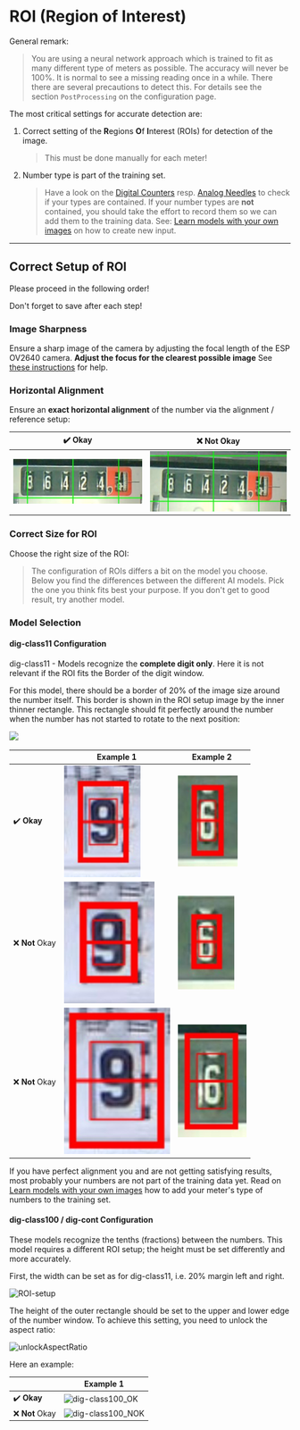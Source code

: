 # ROI (Region of Interest)

General remark:
> You are using a neural network approach which is trained to fit as many different type of meters as possible. The accuracy will never be 100%. It is normal to see a missing reading once in a while. There there are several precautions to detect this. For details see the section `PostProcessing` on the configuration page.

The most critical settings for accurate detection are:

1. Correct setting of the **R**egions **O**f **I**nterest (ROIs) for detection of the image.
   > This must be done manually for each meter!
2. Number type is part of the training set.
   > Have a look on the [Digital Counters](https://jomjol.github.io/neural-network-digital-counter-readout/) resp. [Analog Needles](https://jomjol.github.io/neural-network-analog-needle-readout) to check if your types are contained. If your number types are **not** contained, you should take the effort to record them so we can add them to the training data. See: [Learn models with your own images](https://github.com/jomjol/AI-on-the-edge-device/wiki/Learn-models-with-your-own-images) on how to create new input.

_____

## Correct Setup of ROI
Please proceed in the following order!

Don't forget to save after each step!

### Image Sharpness
Ensure a sharp image of the camera by adjusting the focal length of the ESP OV2640 camera. 
**Adjust the focus for the clearest possible image** See [these instructions](https://github.com/jomjol/water-meter-picture-provider/blob/master/ESP32-CAM_Lens_Modification.md) for help.

### Horizontal Alignment
Ensure an **exact horizontal alignment** of the number via the alignment / reference setup:

| :heavy_check_mark: Okay                         | :x: Not Okay                         |
| ------------------------------ | ---------------------------------- |
| ![](img/alignment_okay.jpg) | ![](img/alignment_not_okay.jpg) |

### Correct Size for ROI
Choose the right size of the ROI:
> The configuration of ROIs differs a bit on the model you choose. Below you find the differences between the different AI models. Pick the one you think fits best your purpose. If you don't get to good result, try another model.

### Model Selection
#### dig-class11 Configuration
dig-class11 - Models recognize the **complete digit only**. Here it is not relevant if the ROI fits the Border of the digit window.

For this model, there should be a border of 20% of the image size around the number itself. This border is shown in the ROI setup image by the inner thinner rectangle. This rectangle should fit perfectly around the number when the number has not started to rotate to the next position: 

<img width="300px" src=https://github.com/jomjol/AI-on-the-edge-device/wiki/images/ROI_drawing.jpg>

|              | Example 1                         | Example 2                         |
| ------------ | --------------------------------- | --------------------------------- |
| :heavy_check_mark: **Okay**     | ![](img/bw_okay.jpg)           | ![](img/wb_okay.jpg)           |
| :x: **Not** Okay | ![](img/bw_not_okay_small.jpg) | ![](img/wb_not_okay_small.jpg) |
| :x: **Not** Okay | ![](img/bw_not_okay_big.jpg)   | ![](img/wb_not_okay_big.jpg)   |



If you have perfect alignment you and are not getting satisfying results, most probably your numbers are not part of the training data yet. Read on [Learn models with your own images](https://github.com/jomjol/AI-on-the-edge-device/wiki/Learn-models-with-your-own-images) how to add your meter's type of numbers to the training set.


#### dig-class100 / dig-cont Configuration

These models recognize the tenths (fractions) between the numbers. This model requires a different ROI setup; the height must be set differently and more accurately.

First, the width can be set as for dig-class11, i.e. 20% margin left and right.

<img width="455" alt="ROI-setup" src="https://user-images.githubusercontent.com/412645/199028748-c48ef5bb-a8d4-4c77-9faf-763e6cf77351.png">

The height of the outer rectangle should be set to the upper and lower edge of the number window. To achieve this setting, you need to unlock the aspect ratio:

<img width="168" alt="unlockAspectRatio" src="https://user-images.githubusercontent.com/412645/199028590-21708ff3-15a3-4415-89b1-c2affcfce003.png">


Here an example:

|              | Example 1                         | 
| ------------ | --------------------------------- | 
| :heavy_check_mark: **Okay**     | <img width="125" alt="dig-class100_OK" src="https://user-images.githubusercontent.com/412645/199028380-7623776e-59b9-4356-ab55-3852253609df.png">          | 
| :x: **Not** Okay | <img width="125" alt="dig-class100_NOK" src="https://user-images.githubusercontent.com/412645/199028469-3a69ed31-e5c9-4038-a8dc-6d44a42437ed.png"> | 


